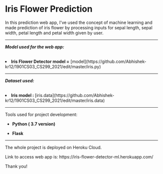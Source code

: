 # Iris Flower Prediction
<p>
  In this prediction web app, I've used the concept of machine learning and made prediction of iris flower by processing inputs for sepal length, sepal width, petal length and petal width given by user.
<p>
  
 <hr>
 
 _**Model used for the web app:**_
 <br>
 <br>
 <li><b> Iris Flower Detector model =</b>  [model](https://github.com/Abhishek-kr12/1901CS03_CS299_2021/edit/master/iris.py)
 <br>
 
 <hr>
 
  _**Dataset used:**_
  <br>
  <br>
  <li><b>Iris model : </b> [iris.data](https://github.com/Abhishek-kr12/1901CS03_CS299_2021/edit/master/iris.data)
  <br>
  
  <hr>
  
  Tools used for project development:
  <ul>
  <li><p><b>Python ( 3.7 version)</b></p>
  <li><p><b>Flask</b></p></li>
  </ul>
  
  <hr>
  
  <p> The whole project is deployed on Heroku Cloud.
  <p> Link to access web app is:
https://iris-flower-detector-ml.herokuapp.com/ </p>
  <p> Thank you!</p>
  
  
  
